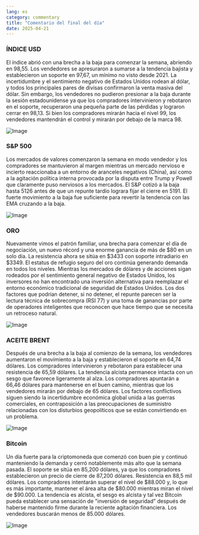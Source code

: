 ```yaml
---
lang: es
category: commentary
title: "Comentario del final del día"
date: 2025-04-21
---
```


### ÍNDICE USD

El índice abrió con una brecha a la baja para comenzar la semana, abriendo en 98,55. Los vendedores se apresuraron a sumarse a la tendencia bajista y establecieron un soporte en 97,67, un mínimo no visto desde 2021. La incertidumbre y el sentimiento negativo de Estados Unidos rodean al dólar, y todos los principales pares de divisas confirmaron la venta masiva del dólar. Sin embargo, los vendedores no pudieron presionar a la baja durante la sesión estadounidense ya que los compradores intervinieron y rebotaron en el soporte, recuperaron una pequeña parte de las pérdidas y lograron cerrar en 98,13. Si bien los compradores mirarán hacia el nivel 99, los vendedores mantendrán el control y mirarán por debajo de la marca 98.

![Image](https://markleighedu.github.io/img/Apr-2025/21-Apr-2025/usdindex.jpg)

### S&P 500

Los mercados de valores comenzaron la semana en modo vendedor y los compradores se mantuvieron al margen mientras un mercado nervioso e incierto reaccionaba a un entorno de aranceles negativos (China), así como a la agitación política interna provocada por la disputa entre Trump y Powell que claramente puso nerviosos a los mercados. El S&P cotizó a la baja hasta 5126 antes de que un repunte tardío lograra fijar el cierre en 5191. El fuerte movimiento a la baja fue suficiente para revertir la tendencia con las EMA cruzando a la baja.

![Image](https://markleighedu.github.io/img/Apr-2025/21-Apr-2025/sp500.jpg)

### ORO

Nuevamente vimos el patrón familiar, una brecha para comenzar el día de negociación, un nuevo récord y una enorme ganancia de más de $80 en un solo día. La resistencia ahora se sitúa en $3433 con soporte intradiario en $3349. El estatus de refugio seguro del oro continúa generando demanda en todos los niveles. Mientras los mercados de dólares y de acciones sigan rodeados por el sentimiento general negativo de Estados Unidos, los inversores no han encontrado una inversión alternativa para reemplazar el entorno económico tradicional de seguridad de Estados Unidos. Los dos factores que podrían detener, si no detener, el repunte parecen ser la lectura técnica de sobrecompra (RSI 77) y una toma de ganancias por parte de operadores inteligentes que reconocen que hace tiempo que se necesita un retroceso natural.

![Image](https://markleighedu.github.io/img/Apr-2025/21-Apr-2025/gold.jpg)

### ACEITE BRENT

Después de una brecha a la baja al comienzo de la semana, los vendedores aumentaron el movimiento a la baja y establecieron el soporte en 64,74 dólares. Los compradores intervinieron y rebotaron para establecer una resistencia de 65,59 dólares. La tendencia alcista permanece intacta con un sesgo que favorece ligeramente al alza. Los compradores apuntarán a 66,46 dólares para mantenerse en el buen camino, mientras que los vendedores mirarán por debajo de 65 dólares. Los factores conflictivos siguen siendo la incertidumbre económica global unida a las guerras comerciales, en contraposición a las preocupaciones de suministro relacionadas con los disturbios geopolíticos que se están convirtiendo en un problema.

![Image](https://markleighedu.github.io/img/Apr-2025/21-Apr-2025/brentoil.jpg)

### Bitcoin

Un día fuerte para la criptomoneda que comenzó con buen pie y continuó manteniendo la demanda y cerró notablemente más alto que la semana pasada. El soporte se sitúa en 85,200 dólares, ya que los compradores establecieron un precio de cierre de 87,200 dólares. Resistencia en 88,5 mil dólares. Los compradores intentarán superar el nivel de $88.000 y, lo que es más importante, mantener el área alta de $80.000 mientras miran el nivel de $90.000. La tendencia es alcista, el sesgo es alcista y tal vez Bitcoin pueda establecer una sensación de "inversión de seguridad" después de haberse mantenido firme durante la reciente agitación financiera. Los vendedores buscarán menos de 85.000 dólares.

![Image](https://markleighedu.github.io/img/Apr-2025/21-Apr-2025/bitcoin.jpg)

